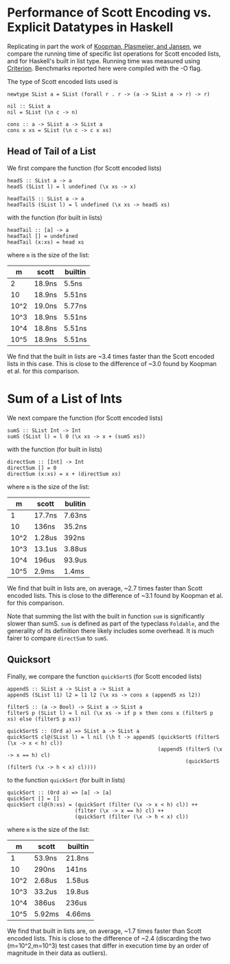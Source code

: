 # Performance of Scott Encoding vs. Explicit Datatypes in Haskell

Replicating in part the work of [Koopman, Plasmeijer, and Jansen](https://ifl2014.github.io/submissions/ifl2014_submission_13.pdf), we compare the running time of specific list operations for Scott encoded lists, and for Haskell's built in list type. Running time was measured using [Criterion](http://www.serpentine.com/criterion/tutorial.html). Benchmarks reported here were compiled with the -O flag.

The type of Scott encoded lists used is
```
newtype SList a = SList (forall r . r -> (a -> SList a -> r) -> r)

nil :: SList a
nil = SList (\n c -> n)

cons :: a -> SList a -> SList a
cons x xs = SList (\n c -> c x xs)
```

## Head of Tail of a List

We first compare the function (for Scott encoded lists)
```
headS :: SList a -> a
headS (SList l) = l undefined (\x xs -> x)

headTailS :: SList a -> a
headTailS (SList l) = l undefined (\x xs -> headS xs)
```
with the function (for built in lists)
```
headTail :: [a] -> a
headTail [] = undefined
headTail (x:xs) = head xs
```
where `m` is the size of the list:

| m | scott | builtin |
|---|-------|---------|
| 2 | 18.9ns | 5.5ns |
| 10 | 18.9ns | 5.51ns |
| 10^2 | 19.0ns | 5.77ns |
| 10^3 | 18.9ns | 5.51ns |
| 10^4 | 18.8ns | 5.51ns |
| 10^5 | 18.9ns | 5.51ns |

We find that the built in lists are ~3.4 times faster than the Scott encoded lists in this case. This is close to the difference of ~3.0 found by Koopman et al. for this comparison.

# Sum of a List of Ints

We next compare the function (for Scott encoded lists)
```
sumS :: SList Int -> Int
sumS (SList l) = l 0 (\x xs -> x + (sumS xs))
```
with the function (for built in lists)
```
directSum :: [Int] -> Int
directSum [] = 0
directSum (x:xs) = x + (directSum xs)
```
where `m` is the size of the list:

| m | scott | bulitin |
|---|-------|---------|
| 1 | 17.7ns | 7.63ns |
| 10 | 136ns | 35.2ns |
| 10^2 | 1.28us | 392ns |
| 10^3 | 13.1us | 3.88us |
| 10^4 | 196us | 93.9us |
| 10^5 | 2.9ms | 1.4ms |

We find that built in lists are, on average, ~2.7 times faster than Scott encoded lists. This is close to the difference of ~3.1 found by Koopman et al. for this comparison. 

Note that summing the list with the built in function `sum` is significantly slower than sumS. `sum` is defined as part of the typeclass `Foldable`, and the generality of its definition there likely includes some overhead. It is much fairer to compare `directSum` to `sumS`. 

## Quicksort
Finally, we compare the function `quickSortS` (for Scott encoded lists)
```
appendS :: SList a -> SList a -> SList a
appendS (SList l1) l2 = l1 l2 (\x xs -> cons x (appendS xs l2))

filterS :: (a -> Bool) -> SList a -> SList a
filterS p (SList l) = l nil (\x xs -> if p x then cons x (filterS p xs) else (filterS p xs))

quickSortS :: (Ord a) => SList a -> SList a
quickSortS cl@(SList l) = l nil (\h t -> appendS (quickSortS (filterS (\x -> x < h) cl))
                                                 (appendS (filterS (\x -> x == h) cl)
                                                          (quickSortS (filterS (\x -> h < x) cl))))
```
to the function `quickSort` (for built in lists)
```
quickSort :: (Ord a) => [a] -> [a]
quickSort [] = []
quickSort cl@(h:xs) = (quickSort (filter (\x -> x < h) cl)) ++
                      (filter (\x -> x == h) cl) ++
                      (quickSort (filter (\x -> h < x) cl))
```
where `m` is the size of the list:

| m | scott | builtin |
|---|-------|---------|
| 1 | 53.9ns | 21.8ns |
| 10 | 290ns | 141ns |
| 10^2 | 2.68us | 1.58us |
| 10^3 | 33.2us | 19.8us |
| 10^4 | 386us | 236us |
| 10^5 | 5.92ms | 4.66ms |

We find that built in lists are, on average, ~1.7 times faster than Scott encoded lists. This is close to the difference of ~2.4 (discarding the two (m=10^2,m=10^3) test cases that differ in execution time by an order of magnitude in their data as outliers).

